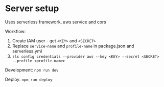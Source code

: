 # Server setup

Uses serverless framework, aws service and cors

Workflow:

1. Create IAM user - get `<KEY>` and `<SECRET>`
2. Replace `service-name` and `profile-name` in package.json and serverless.yml
3. `sls config credentials --provider aws --key <KEY> --secret <SECRET> --profile <profile-name>`

Development:
`npm run dev`

Deploy:
`npm run deploy`
